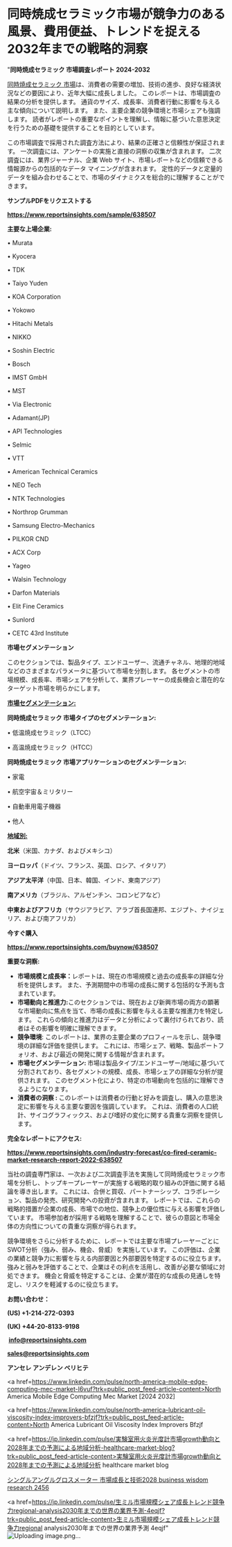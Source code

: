 # 同時焼成セラミック市場が競争力のある風景、費用便益、トレンドを捉える2032年までの戦略的洞察

"<strong>同時焼成セラミック 市場調査レポート 2024-2032</strong>

<a href=https://www.reportsinsights.com/sample/638507>同時焼成セラミック 市場</a>は、消費者の需要の増加、技術の進歩、良好な経済状況などの要因により、近年大幅に成長しました。 このレポートは、市場調査の結果の分析を提供します。 通貨のサイズ、成長率、消費者行動に影響を与える主な傾向について説明します。 また、主要企業の競争環境と市場シェアも強調します。 読者がレポートの重要なポイントを理解し、情報に基づいた意思決定を行うための基礎を提供することを目的としています。

この市場調査で採用された調査方法により、結果の正確さと信頼性が保証されます。 一次調査には、アンケートの実施と直接の洞察の収集が含まれます。 二次調査には、業界ジャーナル、企業 Web サイト、市場レポートなどの信頼できる情報源からの包括的なデータ マイニングが含まれます。 定性的データと定量的データを組み合わせることで、市場のダイナミクスを総合的に理解することができます。

<strong><b>サンプルPDFをリクエストする</b></strong>

<a href=https://www.reportsinsights.com/sample/638507><strong><u>https://www.reportsinsights.com/sample/638507</u></strong></a>

<strong>主要な上場企業:</strong>

• Murata

• Kyocera

• TDK

• Taiyo Yuden

• KOA Corporation

• Yokowo

• Hitachi Metals

• NIKKO

• Soshin Electric

• Bosch

• IMST GmbH

• MST

• Via Electronic

• Adamant(JP)

• API Technologies

• Selmic

• VTT

• American Technical Ceramics

• NEO Tech

• NTK Technologies

• Northrop Grumman

• Samsung Electro-Mechanics

• PILKOR CND

• ACX Corp

• Yageo

• Walsin Technology

• Darfon Materials

• Elit Fine Ceramics

• Sunlord

• CETC 43rd Institute

<strong>市場セグメンテーション</strong>

このセクションでは、製品タイプ、エンドユーザー、流通チャネル、地理的地域などのさまざまなパラメータに基づいて市場を分割します。 各セグメントの市場規模、成長率、市場シェアを分析して、業界プレーヤーの成長機会と潜在的なターゲット市場を明らかにします。

<strong><u>市場セグメンテーション</u></strong><strong><u>:</u></strong>

<strong>同時焼成セラミック 市場タイプのセグメンテーション:</strong>

• 低温焼成セラミック（LTCC）

• 高温焼成セラミック（HTCC）

<strong>同時焼成セラミック 市場アプリケーションのセグメンテーション:</strong>

• 家電

• 航空宇宙＆ミリタリー

• 自動車用電子機器

• 他人

<strong><u>地域別</u></strong><strong><u>:</u></strong>

<strong>北米</strong>（米国、カナダ、およびメキシコ）

<strong>ヨーロッパ</strong>（ドイツ、フランス、英国、ロシア、イタリア）

<strong>アジア太平洋</strong>（中国、日本、韓国、インド、東南アジア）

<strong>南アメリカ</strong>（ブラジル、アルゼンチン、コロンビアなど）

<strong>中東およびアフリカ</strong>（サウジアラビア、アラブ首長国連邦、エジプト、ナイジェリア、および南アフリカ）

<strong>今すぐ購入</strong>

<a href=https://www.reportsinsights.com/buynow/638507><strong><u>https://www.reportsinsights.com/buynow/638507</u></strong></a>

<strong>重要な洞察:</strong>
<ul>
  <li><strong>市場規模と成長率：</strong>レポートは、現在の市場規模と過去の成長率の詳細な分析を提供します。 また、予測期間中の市場の成長に関する包括的な予測も含まれています。</li>
  <li><strong>市場動向と推進力:</strong>このセクションでは、現在および新興市場の両方の顕著な市場動向に焦点を当て、市場の成長に影響を与える主要な推進力を特定します。 これらの傾向と推進力はデータと分析によって裏付けられており、読者はその影響を明確に理解できます。</li>
  <li><strong>競争環境</strong>: このレポートは、業界の主要企業のプロフィールを示し、競争環境の詳細な評価を提供します。 これには、市場シェア、戦略、製品ポートフォリオ、および最近の開発に関する情報が含まれます。</li>
  <li><strong>市場セグメンテーション: </strong>市場は製品タイプ/エンドユーザー/地域に基づいて分割されており、各セグメントの規模、成長、市場シェアの詳細な分析が提供されます。 このセグメント化により、特定の市場動向を包括的に理解できるようになります。</li>
  <li><strong>消費者の洞察 : </strong>このレポートは消費者の行動と好みを調査し、購入の意思決定に影響を与える主要な要因を強調しています。 これは、消費者の人口統計、サイコグラフィックス、および嗜好の変化に関する貴重な洞察を提供します。</li>
</ul>
<strong>完全なレポートにアクセス:</strong>

<a href=https://www.reportsinsights.com/industry-forecast/co-fired-ceramic-market-research-report-2022-638507><strong><u><b>https://www.reportsinsights.com/industry-forecast/co-fired-ceramic-market-research-report-2022-638507</b></u></strong></a>

当社の調査専門家は、一次および二次調査手法を実施して同時焼成セラミック市場を分析し、トップキープレーヤーが実施する戦略的取り組みの評価に関する結論を導き出します。 これには、合併と買収、パートナーシップ、コラボレーション、製品の発売、研究開発への投資が含まれます。 レポートでは、これらの戦略的措置が企業の成長、市場での地位、競争上の優位性に与える影響を評価しています。 市場参加者が採用する戦略を理解することで、彼らの意図と市場全体の方向性についての貴重な洞察が得られます。

競争環境をさらに分析するために、レポートでは主要な市場プレーヤーごとにSWOT分析（強み、弱み、機会、脅威）を実施しています。 この評価は、企業の業績と競争力に影響を与える内部要因と外部要因を特定するのに役立ちます。 強みと弱みを評価することで、企業はその利点を活用し、改善が必要な領域に対処できます。 機会と脅威を特定することは、企業が潜在的な成長の見通しを特定し、リスクを軽減するのに役立ちます。

<strong>お問い合わせ：</strong>

<strong>(US) +1-214-272-0393</strong>

<strong>(UK) +44-20-8133-9198</strong>

<strong> </strong><a href=info@reportsinsights.com><strong><u>info@reportsinsights.com</u></strong></a>

<a href=sales@reportsinsights.com><strong><u>sales@reportsinsights.com</u></strong></a>

<strong>アンセレ アンデレン ベリヒテ</strong>

<a href=https://www.linkedin.com/pulse/north-america-mobile-edge-computing-mec-market-l6vuf?trk=public_post_feed-article-content>North America Mobile Edge Computing Mec Market [2024 2032]</a>

<a href=https://www.linkedin.com/pulse/north-america-lubricant-oil-viscosity-index-improvers-bfzjf?trk=public_post_feed-article-content>North America Lubricant Oil Viscosity Index Improvers Bfzjf</a>

<a href=https://jp.linkedin.com/pulse/実験室用火炎光度計市場growth動向と2028年までの予測による地域分析-healthcare-market-blog?trk=public_post_feed-article-content>実験室用火炎光度計市場growth動向と2028年までの予測による地域分析 healthcare market blog</a>

<a href=https://www.linkedin.com/pulse/シングルアングルグロスメーター-市場成長と技術2028-business-wisdom-research-2456/>シングルアングルグロスメーター 市場成長と技術2028 business wisdom research 2456</a>

<a href=https://jp.linkedin.com/pulse/生ミル市場規模シェア成長トレンド競争力regional-analysis2030年までの世界の業界予測-4eqjf?trk=public_post_feed-article-content>生ミル市場規模シェア成長トレンド競争力regional analysis2030年までの世界の業界予測 4eqjf</a>"
![Uploading image.png…]()
